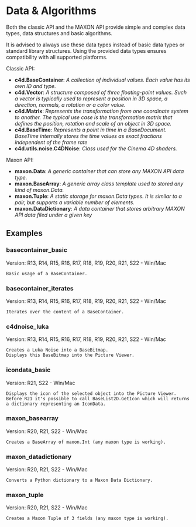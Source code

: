 # Data & Algorithms

Both the classic API and the MAXON API provide simple and complex data types, data structures and basic algorithms.

It is advised to always use these data types instead of basic data types or standard library structures. Using the provided data types ensures compatibility with all supported platforms.

Classic API:
- **c4d.BaseContainer**: *A collection of individual values. Each value has its own ID and type.*
- **c4d.Vector**: *A structure composed of three floating-point values. Such a vector is typically used to represent a position in 3D space, a direction, normals, a rotation or a color value.*
- **c4d.Matrix**: *Represents the transformation from one coordinate system to another. The typical use case is the transformation matrix that defines the position, rotation and scale of an object in 3D space.*
- **c4d.BaseTime**: *Represents a point in time in a BaseDocument. BaseTime internally stores the time values as exact fractions independent of the frame rate*
- **c4d.utils.noise.C4DNoise**: *Class used for the Cinema 4D shaders.*

Maxon API:
- **maxon.Data**: *A generic container that can store any MAXON API data type.*
- **maxon.BaseArray**: *A generic array class template used to stored any kind of maxon.Data.*
- **maxon.Tuple**: *A static storage for maxon.Data types. It is similar to a pair, but supports a variable number of elements.*
- **maxon.DataDictionary**: *A data container that stores arbitrary MAXON API data filed under a given key*

## Examples

### basecontainer_basic
Version: R13, R14, R15, R16, R17, R18, R19, R20, R21, S22 - Win/Mac

    Basic usage of a BaseContainer.

### basecontainer_iterates
Version: R13, R14, R15, R16, R17, R18, R19, R20, R21, S22 - Win/Mac

    Iterates over the content of a BaseContainer.

### c4dnoise_luka
Version: R13, R14, R15, R16, R17, R18, R19, R20, R21, S22 - Win/Mac

    Creates a Luka Noise into a BaseBitmap.
    Displays this BaseBitmap into the Picture Viewer.

### icondata_basic
Version: R21, S22 - Win/Mac 

    Displays the icon of the selected object into the Picture Viewer.
    Before R21 it's possible to call BaseList2D.GetIcon which will returns a dictionary representing an IconData.

### maxon_basearray
Version: R20, R21, S22 - Win/Mac

    Creates a BaseArray of maxon.Int (any maxon type is working).

### maxon_datadictionary
Version: R20, R21, S22 - Win/Mac

    Converts a Python dictionary to a Maxon Data Dictionary.
 
### maxon_tuple
Version: R20, R21, S22 - Win/Mac

    Creates a Maxon Tuple of 3 fields (any maxon type is working).
    